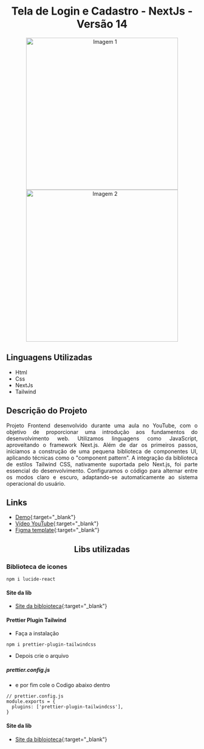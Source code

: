 <h1 align="center">Tela de Login e Cadastro - NextJs  - Versão 14</h1>

<p align="center">
  <img src="https://github.com/FelippeDonatto/readme/assets/7221671/9bb4dcfc-52cd-4ebf-a4c1-668472d97e10" width="400" title="Imagem 1">
  <img src="https://github.com/FelippeDonatto/readme/assets/7221671/32717bc9-f8b7-4929-a4ed-61f255836727" width="400" title="Imagem 2">
</p>

## Linguagens Utilizadas

- Html
- Css
- NextJs
- Tailwind

## Descrição do Projeto

<p align="justify">Projeto Frontend desenvolvido durante uma aula no YouTube, com o objetivo de proporcionar uma introdução aos fundamentos do desenvolvimento web. Utilizamos linguagens como JavaScript, aproveitando o framework Next.js. Além de dar os primeiros passos, iniciamos a construção de uma pequena biblioteca de componentes UI, aplicando técnicas como o "component pattern". A integração da biblioteca de estilos Tailwind CSS, nativamente suportada pelo Next.js, foi parte essencial do desenvolvimento. Configuramos o código para alternar entre os modos claro e escuro, adaptando-se automaticamente ao sistema operacional do usuário.</p>

## Links

- [Demo](link_para_demo){:target="_blank"}
- [Vídeo YouTube](link_para_documentacao){:target="_blank"}
- [Figma template](link_para_contribuicoes){:target="_blank"}


<h2 align="center">Libs utilizadas</h2>  

### Biblioteca de icones

```
npm i lucide-react
```

#### Site da lib 
- [Site da bibloioteca](https://lucide.dev/){:target="_blank"}

#### Prettier Plugin Tailwind

- Faça a instalação

```
npm i prettier-plugin-tailwindcss
```

- Depois crie o arquivo

##### prettier.config.js

- e por fim cole o Codigo abaixo dentro 

```
// prettier.config.js
module.exports = {
  plugins: ['prettier-plugin-tailwindcss'],
}
```

#### Site da lib 
- [Site da bibloioteca](https://www.npmjs.com/package/prettier-plugin-tailwindcss){:target="_blank"}

